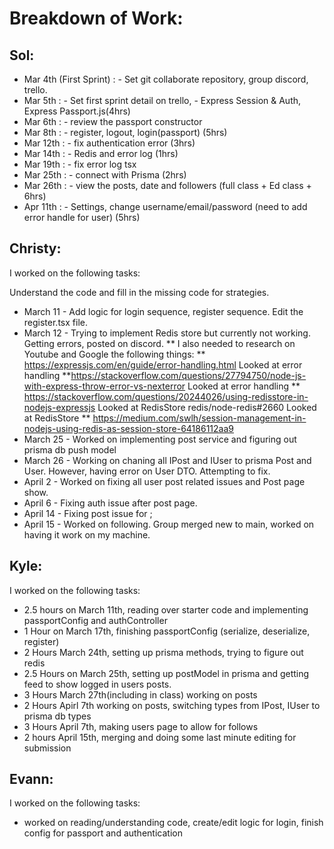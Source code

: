 # Breakdown of Work:

## Sol:

- Mar 4th (First Sprint) : - Set git collaborate repository, group discord, trello.
- Mar 5th : - Set first sprint detail on trello, - Express Session & Auth, Express Passport.js(4hrs)
- Mar 6th : - review the passport constructor
- Mar 8th : - register, logout, login(passport) (5hrs)
- Mar 12th : - fix authentication error (3hrs)
- Mar 14th : - Redis and error log (1hrs)
- Mar 19th : - fix error log tsx
- Mar 25th : - connect with Prisma (2hrs)
- Mar 26th : - view the posts, date and followers (full class + Ed class + 6hrs)
- Apr 11th : - Settings, change username/email/password (need to add error handle for user) (5hrs)

## Christy:

I worked on the following tasks:

Understand the code and fill in the missing code for strategies.

- March 11 - Add logic for login sequence, register sequence. Edit the register.tsx file.
- March 12 - Trying to implement Redis store but currently not working. Getting errors, posted on discord.
  ** I also needed to research on Youtube and Google the following things:
  ** https://expressjs.com/en/guide/error-handling.html Looked at error handling
  **https://stackoverflow.com/questions/27794750/node-js-with-express-throw-error-vs-nexterror Looked at error handling
  ** https://stackoverflow.com/questions/20244026/using-redisstore-in-nodejs-expressjs Looked at RedisStore redis/node-redis#2660 Looked at RedisStore
  \*\* https://medium.com/swlh/session-management-in-nodejs-using-redis-as-session-store-64186112aa9
- March 25 - Worked on implementing post service and figuring out prisma db push model
- March 26 - Working on chaning all IPost and IUser to prisma Post and User. However, having error on User DTO. Attempting to fix.
- April 2 - Worked on fixing all user post related issues and Post page show.
- April 6 - Fixing auth issue after post page.
- April 14 - Fixing post issue for ;
- April 15 - Worked on following. Group merged new to main, worked on having it work on my machine.

## Kyle:

I worked on the following tasks:

- 2.5 hours on March 11th, reading over starter code and implementing passportConfig and authController
- 1 Hour on March 17th, finishing passportConfig (serialize, deserialize, register)
- 2 Hours March 24th, setting up prisma methods, trying to figure out redis
- 2.5 Hours on March 25th, setting up postModel in prisma and getting feed to show logged in users posts.
- 3 Hours March 27th(including in class) working on posts
- 2 Hours Apirl 7th working on posts, switching types from IPost, IUser to prisma db types
- 3 Hours April 7th, making users page to allow for follows
- 2 hours April 15th, merging and doing some last minute editing for submission

## Evann:

I worked on the following tasks:

- worked on reading/understanding code, create/edit logic for login, finish config for passport and authentication
